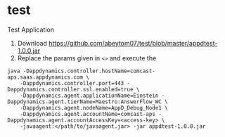 # test
Test Application

1. Download https://github.com/abeytom07/test/blob/master/appdtest-1.0.0.jar
2. Replace the params given in `<>` and execute the 

```
java -Dappdynamics.controller.hostName=comcast-aps.saas.appdynamics.com \
    -Dappdynamics.controller.port=443 -Dappdynamics.controller.ssl.enabled=true \
    -Dappdynamics.agent.applicationName=Einstein -Dappdynamics.agent.tierName=Maestro:AnswerFlow_WC \
    -Dappdynamics.agent.nodeName=AppD_Debug_Node1 \
    -Dappdynamics.agent.accountName=comcast-aps -Dappdynamics.agent.accountAccessKey=<access-key> \
    -javaagent:</path/to/javaagent.jar> -jar appdtest-1.0.0.jar
```
